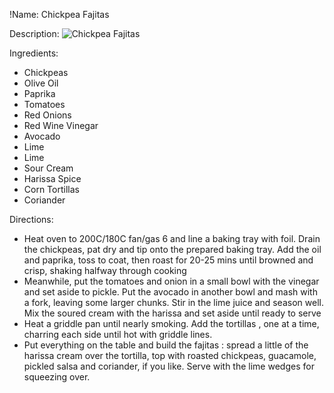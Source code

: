 !Name: Chickpea Fajitas

Description:
![Chickpea Fajitas](https://www.themealdb.com/images/media/meals/tvtxpq1511464705.jpg "Chickpea Fajitas")

Ingredients:
- Chickpeas
- Olive Oil
- Paprika
- Tomatoes
- Red Onions
- Red Wine Vinegar
- Avocado
- Lime
- Lime
- Sour Cream
- Harissa Spice
- Corn Tortillas
- Coriander

Directions:
- Heat oven to 200C/180C fan/gas 6 and line a baking tray with foil. Drain the chickpeas, pat dry and tip onto the prepared baking tray. Add the oil and paprika, toss to coat, then roast for 20-25 mins until browned and crisp, shaking halfway through cooking
- Meanwhile, put the tomatoes and onion in a small bowl with the vinegar and set aside to pickle. Put the avocado in another bowl and mash with a fork, leaving some larger chunks. Stir in the lime juice and season well. Mix the soured cream with the harissa and set aside until ready to serve
- Heat a griddle pan until nearly smoking. Add the tortillas , one at a time, charring each side until hot with griddle lines. 
- Put everything on the table and build the fajitas : spread a little of the harissa cream over the tortilla, top with roasted chickpeas, guacamole, pickled salsa and coriander, if you like. Serve with the lime wedges for squeezing over.
